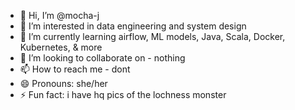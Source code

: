 - 👋 Hi, I’m @mocha-j
- 👀 I’m interested in data engineering and system design
- 🌱 I’m currently learning airflow, ML models, Java, Scala, Docker, Kubernetes, & more
- 💞️ I’m looking to collaborate on - nothing
- 📫 How to reach me - dont
- 😄 Pronouns: she/her
- ⚡ Fun fact: i have hq pics of the lochness monster

<!---
mocha-j/mocha-j is a ✨ special ✨ repository because its `README.md` (this file) appears on your GitHub profile.
You can click the Preview link to take a look at your changes.
--->
